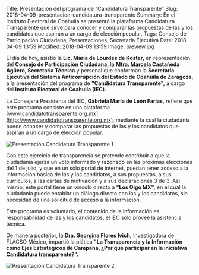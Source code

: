 Title: Presentación del programa de "Candidatura Transparente"
Slug: 2018-04-09-presentacion-candidatura-transparente
Summary: En el Instituto Electoral de Coahuila se presentó la plataforma Candidatura Transparente que sirve para conocer y comparar las propuestas de las y los candidatos que aspiran a un cargo de elección popular.
Tags: Consejo de Participación Ciudadana, Presentaciones, Secretaría Ejecutiva
Date: 2018-04-09 13:59
Modified: 2018-04-09 13:59
Image: preview.jpg


El día de hoy, asistió la **Lic. María de Lourdes de Koster,** en
representación del **Consejo de Participación Ciudadana,** la **Mtra.
Marcela Castañeda Agüero, Secretaria Técnica** y personal que conforman
la **Secretaría Ejecutiva del Sistema Anticorrupción del Estado de
Coahuila de Zaragoza,** a la presentación del programa de
**"Candidatura Transparente",** a cargo del **Instituto Electoral de
Coahuila (IEC).**

La Consejera Presidenta del IEC, **Gabriela María de León Farías,**
refiere que este programa consiste en una plataforma
[www.candidatotransparente.org.mx](http://www.candidatotransparente.org.mx),
mediante la cual la ciudadanía puede conocer y comparar las propuestas
de las y los candidatos que aspiran a un cargo de elección popular.

<img class="img-fluid" src="foto-01.jpg" alt="Presentación Candidatura Transparente 1">

Con este ejercicio de transparencia se pretende contribuir a que la
ciudadanía ejerza un voto informado y razonado en las próximas
elecciones del 1 de julio, y que en un solo portal de internet, puedan
tener acceso a la información básica de las y los candidatos, a sus
propuestas, a sus currículos, a las cartas de motivación y a sus
declaraciones 3 de 3. Así mismo, este portal tiene un vínculo directo a
**"Los Oigo MX",** en el cual la ciudadanía puede entablar un diálogo
directo con las y los candidatos, sin necesidad de una solicitud de
acceso a la información.

Este programa es voluntario, el contenido de la información es
responsabilidad de las y los candidatos, el IEC solo provee la
asistencia técnica.

De manera posterior, la **Dra. Georgina Flores Ivich,** Investigadora de
FLACSO México, impartió la plática **"La Transparencia y la Información
como Ejes Estratégicos de Campaña, ¿Por qué participar en la iniciativa
Candidatura transparente?".**

<img class="img-fluid" src="foto-02.jpg" alt="Presentación Candidatura Transparente 2">
